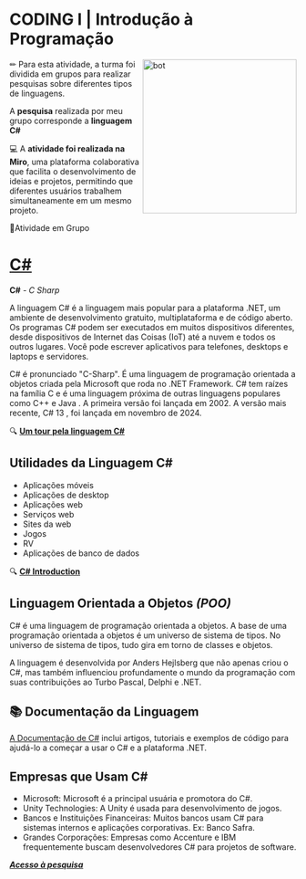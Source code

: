 # CODING I | Introdução à Programação

<img align="right"  height="" src="https://cdn.iconscout.com/icon/free/png-256/free-csharp-1175240.png?f=webp" alt="bot" width="270">

✏ Para esta atividade, a turma foi dividida em grupos para realizar pesquisas sobre diferentes tipos de linguagens.

A **pesquisa** realizada por meu grupo corresponde a **linguagem C#**

💻 A **atividade foi realizada na Miro**, uma plataforma colaborativa que facilita o desenvolvimento de ideias e projetos, permitindo que diferentes usuários trabalhem simultaneamente em um mesmo projeto.

👥Atividade em Grupo

# [C#](https://www.csharp.com/)

 **C#** *- C Sharp*

 A linguagem C# é a linguagem mais popular para a plataforma .NET, um ambiente de desenvolvimento gratuito, multiplataforma e de código aberto. Os programas C# podem ser executados em muitos dispositivos diferentes, desde dispositivos de Internet das Coisas (IoT) até a nuvem e todos os outros lugares. Você pode escrever aplicativos para telefones, desktops e laptops e servidores.

C# é pronunciado "C-Sharp". É uma linguagem de programação orientada a objetos criada pela Microsoft que roda no .NET Framework. C# tem raízes na família C e é uma linguagem próxima de outras linguagens populares como C++ e Java . A primeira versão foi lançada em 2002. A versão mais recente, C# 13 , foi lançada em novembro de 2024.

🔍 [**Um tour pela linguagem C#**](https://learn.microsoft.com/pt-br/dotnet/csharp/tour-of-csharp/overview)

## Utilidades da Linguagem C#

- Aplicações móveis
- Aplicações de desktop
- Aplicações web
- Serviços web
- Sites da web
- Jogos
- RV
- Aplicações de banco de dados

🔍 [**C# Introduction**](https://www.w3schools.com/cs/cs_intro.php)

## Linguagem Orientada a Objetos *(POO)*

C# é uma linguagem de programação orientada a objetos. A base de uma programação orientada a objetos é um universo de sistema de tipos. No universo de sistema de tipos, tudo gira em torno de classes e objetos.

A linguagem é desenvolvida por Anders Hejlsberg que não apenas criou o C#, mas também influenciou profundamente o mundo da programação com suas contribuições ao Turbo Pascal, Delphi e .NET.

## 📚 Documentação da Linguagem

[A Documentação de C#](https://learn.microsoft.com/pt-br/dotnet/csharp/) inclui artigos, tutoriais e exemplos de código para ajudá-lo a começar a usar o C# e a plataforma .NET.

## Empresas que Usam C#

- Microsoft: Microsoft é a principal usuária e promotora do C#.
- Unity Technologies: A Unity é usada para desenvolvimento de jogos.
- Bancos e Instituições Financeiras: Muitos bancos usam C# para sistemas internos e aplicações corporativas. Ex: Banco Safra.
- Grandes Corporações: Empresas como Accenture e IBM frequentemente buscam desenvolvedores C# para projetos de software.

[___Acesso à pesquisa___](https://miro.com/welcomeonboard/NEhBODBRQXBKSVE4OWJFM3prcnVjRGJqeW9BN1plUHJsRDVuNm5CZjhHaExobHVVaWdYaTVjclhqd3g4M09VdXFFTHB6bTJrSmEzV0FmT2IvM2N0aGxtS2JnUkNaOS9rZ1JNS0xCdEZ1T0NoZmNCOGVTemVtVFg2a1ZlY0tVallBd044SHFHaVlWYWk0d3NxeHNmeG9BPT0hdjE=?share_link_id=855534244174)
